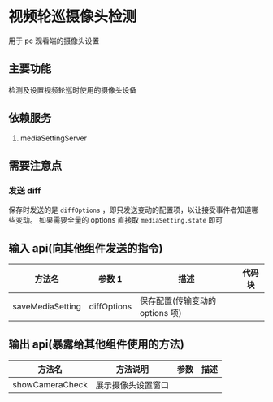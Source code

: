 # 视频轮巡摄像头检测

用于 pc 观看端的摄像头设置

## 主要功能

检测及设置视频轮巡时使用的摄像头设备

## 依赖服务

1. mediaSettingServer

## 需要注意点

### 发送 diff

保存时发送的是 `diffOptions` ，即只发送变动的配置项，以让接受事件者知道哪些变动。
如果需要全量的 options 直接取 `mediaSetting.state` 即可

## 输入 api(向其他组件发送的指令)

| 方法名           | 参数 1      | 描述                            | 代码块 |
| ---------------- | ----------- | ------------------------------- | ------ |
| saveMediaSetting | diffOptions | 保存配置(传输变动的 options 项) |        |

## 输出 api(暴露给其他组件使用的方法)

| 方法名          | 方法说明           | 参数 | 描述 |
| --------------- | ------------------ | ---- | ---- |
| showCameraCheck | 展示摄像头设置窗口 |      |      |
